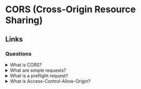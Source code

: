 # CORS (Cross-Origin Resource Sharing)

## Links

### Questions

<details>
  <summary>What is CORS?</summary>

  CORS or Cross-Origin Resource Sharing is a standard that allows clients to get data from third services with different domains using additional HTTP headers.

</details>

<details>
  <summary>What are simple requests?</summary>

  Requests those have the only standard artefacts avoid additional OPTIONS requests. The request should meet the following requirements:

  1. Method: GET, HEAD, or POST;

  2. Has only default user-agent headers as Accept, Accept-Language, Content-Language, Content-Type (Only default types), Last-Event-ID, DPR, Save-Data, Viewport-Width, Width;

  3. The content-Type header should have one of the following values: application/x-www-from-urlencoded, multipart/from-data, text-plain;

  4. The request doesn't have event callbacks for upload events;

  5. The request uses ReadableStream.

</details>

<details>
  <summary>What is a preflight request?</summary>

  It is a preflight request that allows clients to know if the base request is safe or not. A client does it if not meet the requirements for simple requests. For example, PUT, DELETE methods or custom headers.

</details>

<details>
  <summary>What is Access-Control-Allow-Origin?</summary>

  The HTTP header contains a list of available domains or *.

</details>
